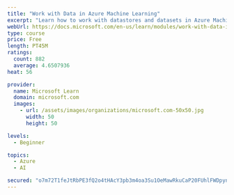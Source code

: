 ```yaml
---
title: "Work with Data in Azure Machine Learning"
excerpt: "Learn how to work with datastores and datasets in Azure Machine Learning."
webUrl: https://docs.microsoft.com/en-us/learn/modules/work-with-data-in-aml/
type: course
price: Free
length: PT45M
ratings:
  count: 882
  average: 4.6507936
heat: 56

provider:
  name: Microsoft Learn
  domain: microsoft.com
  images:
    - url: /assets/images/organizations/microsoft.com-50x50.jpg
      width: 50
      height: 50

levels:
  - Beginner

topics:
  - Azure
  - AI

secured: "o7m72T1feJtRbPE3fQ2o4tHAcY3pb3m4oa3Su1OeMawRkuCaP20FUhlFWDpyn0GVLEsoRUVhlRak1VnuYj3kFVGC7DzJrs7iWoo2sp4DFA8/32ihiJd6jaCrxovMpZ70AaWuhREe9SoVbKIg4wtRHp69qgGaHbJJtETCyrTVcPtxzvJWYgTGVf3Hta4iPPitxkKFL5HEudevNTmcAxYPFzKzP1gOyjZ8WUA9LDSny1Mv4dYGZS+8FSFudbXFsdfWrrUhrVS5/91JHM8KxeQTNtxAlkpFFqEVo+Bwi45TsA1ZbVMAFy609PGMQ8zCalVHa0+mB8dorf5P0hX37OUBh1oiRG53dwCm7SWxlXJKV0ZpK4kMEDO8RD79+ig6QHyRA7/W3dW4/65hvfh92uODTC2t6+vOmuolP8+GoDn2gTA=;9nfggzKDUgmBgpTP5l/8Ww=="
---
```


